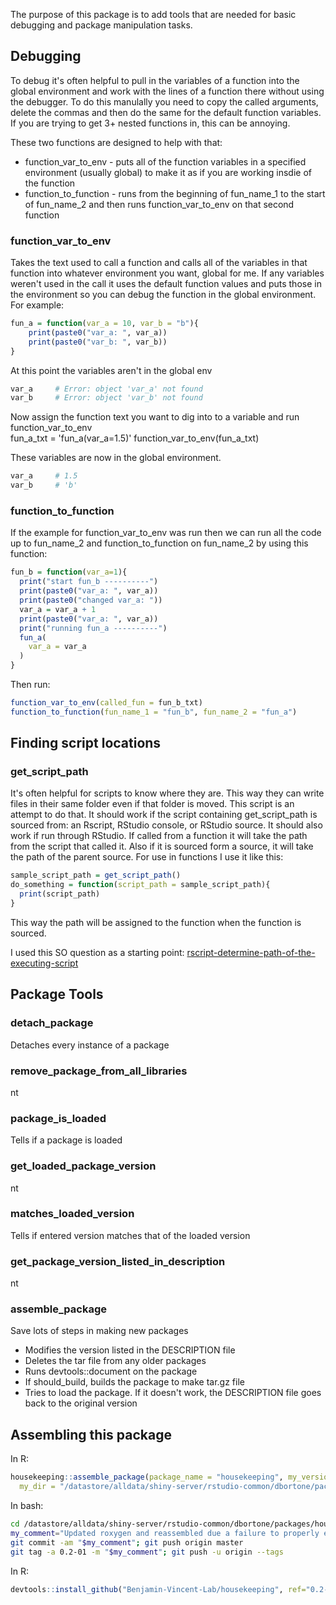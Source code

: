 The purpose of this package is to add tools that are needed for basic debugging and package manipulation tasks.  


## Debugging  
To debug it's often helpful to pull in the variables of a function into the global environment and work with the lines of a function there without using the debugger. To do this manulally you need to copy the called arguments, delete the commas and then do the same for the default function variables. If you are trying to get 3+ nested functions in, this can be annoying.   

These two functions are designed to help with that:  
* function_var_to_env - puts all of the function variables in a specified environment (usually global) to make it as if you are working insdie of the function  
* function_to_function - runs from the beginning of fun_name_1 to the start of fun_name_2 and then runs function_var_to_env on that second function  

### function_var_to_env  
Takes the text used to call a function and calls all of the variables in that function into whatever environment you want, global for me.  If any variables weren't used in the call it uses the default function values and puts those in the environment so you can debug the function in the global environment. For example:  
  
``` r
fun_a = function(var_a = 10, var_b = "b"){
    print(paste0("var_a: ", var_a))
    print(paste0("var_b: ", var_b))
}  
```

At this point the variables aren't in the global env
``` r
var_a     # Error: object 'var_a' not found
var_b     # Error: object 'var_b' not found
```

Now assign the function text you want to dig into to a variable and run function_var_to_env  
fun_a_txt = 'fun_a(var_a=1.5)'
function_var_to_env(fun_a_txt)
   
These variables are now in the global environment.
``` r
var_a     # 1.5
var_b     # 'b'
```

### function_to_function  
If the example for function_var_to_env was run then we can run all the code up to fun_name_2 and function_to_function on fun_name_2 by using this function:  
``` r
fun_b = function(var_a=1){
  print("start fun_b ----------")
  print(paste0("var_a: ", var_a))
  print(paste0("changed var_a: "))
  var_a = var_a + 1
  print(paste0("var_a: ", var_a))
  print("running fun_a ----------")
  fun_a(
    var_a = var_a
  )
}
```

Then run:  
``` r
function_var_to_env(called_fun = fun_b_txt)
function_to_function(fun_name_1 = "fun_b", fun_name_2 = "fun_a")
```


## Finding script locations  

### get_script_path  
It's often helpful for scripts to know where they are.  This way they can write files in their same folder even if that folder is moved.  This script is an attempt to do that.  It should work if the script containing get_script_path is sourced from: an Rscript, RStudio console, or RStudio source.  It should also work if run through RStudio.  If called from a function it will take the path from the script that called it.  Also if it is sourced form a source, it will take the path of the parent source.  For use in functions I use it like this:  

``` r
sample_script_path = get_script_path()
do_something = function(script_path = sample_script_path){
  print(script_path)
}
```

This way the path will be assigned to the function when the function is sourced.

I used this SO question as a starting point: [rscript-determine-path-of-the-executing-script](https://stackoverflow.com/questions/1815606/rscript-determine-path-of-the-executing-script)



## Package Tools

### detach_package  
Detaches every instance of a package  


### remove_package_from_all_libraries  
nt  

### package_is_loaded  
Tells if a package is loaded  


### get_loaded_package_version  
nt  


### matches_loaded_version  
Tells if entered version matches that of the loaded version  


### get_package_version_listed_in_description  
nt  


### assemble_package  
Save lots of steps in making new packages  
* Modifies the version listed in the DESCRIPTION file  
* Deletes the tar file from any older packages
* Runs devtools::document on the package
* If should_build, builds the package to make tar.gz file
* Tries to load the package.  If it doesn't work, the DESCRIPTION file goes back to the original version

## Assembling this package
In R: 
``` r
housekeeping::assemble_package(package_name = "housekeeping", my_version = "0.2-01",
  my_dir = "/datastore/alldata/shiny-server/rstudio-common/dbortone/packages/housekeeping")
```

In bash:
``` bash
cd /datastore/alldata/shiny-server/rstudio-common/dbortone/packages/housekeeping
my_comment="Updated roxygen and reassembled due a failure to properly export packages, namely 'find_folder_along_path'."
git commit -am "$my_comment"; git push origin master
git tag -a 0.2-01 -m "$my_comment"; git push -u origin --tags
```

In R:
``` r
devtools::install_github("Benjamin-Vincent-Lab/housekeeping", ref="0.2-01")
```


